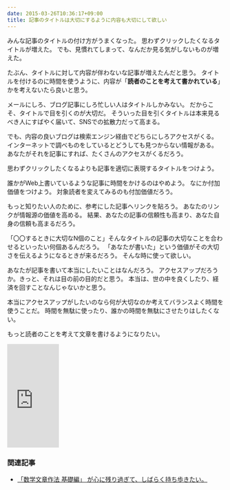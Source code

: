 ```yaml
---
date: 2015-03-26T10:36:17+09:00
title: 記事のタイトルは大切にするように内容も大切にして欲しい
---
```


みんな記事のタイトルの付け方がうまくなった。
思わずクリックしたくなるタイトルが増えた。
でも、見慣れてしまって、なんだか見る気がしないものが増えた。

たぶん、タイトルに対して内容が伴わないな記事が増えたんだと思う。
タイトルを付けるのに時間を使うように、内容が「**読者のことを考えて書かれている**」かを考えないたら良いと思う。

メールにしろ、ブログ記事にしろ忙しい人はタイトルしかみない。
だからこそ、タイトルで目を引くのが大切だ。
そういった目を引くタイトルは本来見るべき人にすばやく届いて、SNSでの拡散力だって高まる。

でも、内容の良いブログは検索エンジン経由でどちらにしろアクセスがくる。
インターネットで調べものをしているとどうしても見つからない情報がある。
あなたがそれを記事にすれば、たくさんのアクセスがくるだろう。

思わずクリックしたくなるよりも記事を適切に表現するタイトルをつけよう。

誰かがWeb上書いているような記事に時間をかけるのはやめよう。
なにか付加価値をつけよう。
対象読者を変えてみるのも付加価値だろう。

もっと知りたい人のために、参考にした記事へリンクを貼ろう。
あなたのリンクが情報源の価値を高める。
結果、あなたの記事の信頼性も高まり、あなた自身の信頼も高まるだろう。

「〇〇するときに大切なN個のこと」そんなタイトルの記事の大切なことを合わせるといったい何個あるんだろう。
「あなたが書いた」という価値がその大切さを伝えるようになるときが来るだろう。
そんな時に使って欲しい。

あなたが記事を書いて本当にしたいことはなんだろう。
アクセスアップだろうか。きっと、それは目の前の目的だと思う。
本当は、世の中を良くしたり、経済を回すことなんじゃないかと思う。

本当にアクセスアップがしたいのなら何が大切なのか考えてバランスよく時間を使うことだ。
時間を無駄に使ったり、誰かの時間を無駄にさせたりはしたくない。

もっと読者のことを考えて文章を書けるようになりたい。

<iframe src="http://rcm-fe.amazon-adsystem.com/e/cm?lt1=_blank&bc1=000000&IS2=1&bg1=FFFFFF&fc1=000000&lc1=0000FF&t=eiel-22&o=9&p=8&l=as4&m=amazon&f=ifr&ref=ss_til&asins=448009525X" style="width:120px;height:240px;" scrolling="no" marginwidth="0" marginheight="0" frameborder="0"></iframe>

### 関連記事

* [「数学文章作法 基礎編」 が心に残り過ぎて、しばらく持ち歩きたい。](http://blog.eiel.info/blog/2013/04/16/writing-math-text-basic/)
